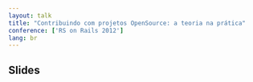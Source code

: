 ```yaml
---
layout: talk
title: "Contribuindo com projetos OpenSource: a teoria na prática"
conference: ['RS on Rails 2012']
lang: br
---
```


## Slides

<script async class="speakerdeck-embed" data-id="4b8401401c840131743d567f5e15c2e9" data-ratio="1.33333333333333" src="//speakerdeck.com/assets/embed.js"></script>
